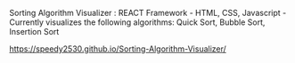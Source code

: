 Sorting Algorithm Visualizer : 
REACT Framework - 
HTML, CSS, Javascript - 
Currently visualizes the following algorithms: Quick Sort, Bubble Sort, Insertion Sort

https://speedy2530.github.io/Sorting-Algorithm-Visualizer/
